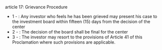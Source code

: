 article 17: Grievance Procedure

<ul>
			<li>1 - : Any investor who feels he has been grieved may present his case to the investment board within fifteen (15) days from the decision of the center <ul>
			</ul></li>			<li>2 - : The decision of the board shall be final for the center <ul>
			</ul></li>			<li>3 - : The investor may resort to the provisions of Article 41 of this Proclamation where such provisions are applicable. <ul>
			</ul></li></ul>
